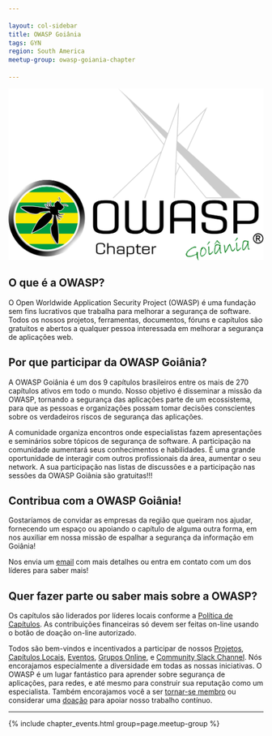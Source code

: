 ```yaml
---

layout: col-sidebar
title: OWASP Goiânia
tags: GYN
region: South America
meetup-group: owasp-goiania-chapter

---
```


![OWASP GYN](/assets/images/OWASP-GYN-OFFICIAL-LOGO.png)

## O que é a OWASP?
O Open Worldwide Application Security Project (OWASP) é uma fundação sem fins lucrativos que trabalha para melhorar a segurança de software. Todos os nossos projetos, ferramentas, documentos, fóruns e capítulos são gratuitos e abertos a qualquer pessoa interessada em melhorar a segurança de aplicações web. 


## Por que participar da OWASP Goiânia?
A OWASP Goiânia é um dos 9 capítulos brasileiros entre os mais de 270 capítulos ativos em todo o mundo. Nosso objetivo é disseminar a missão da OWASP, tornando a segurança das aplicações parte de um ecossistema, para que as pessoas e organizações possam tomar decisões conscientes sobre os verdadeiros riscos de segurança das aplicações.

A comunidade organiza encontros onde especialistas fazem apresentações e seminários sobre tópicos de segurança de software.
A participação na comunidade aumentará seus conhecimentos e habilidades.
É uma grande oportunidade de interagir com outros profissionais da área, aumentar o seu network.
A sua participação nas listas de discussões e a participação nas sessões da OWASP Goiânia são gratuitas!!!


## Contribua com a OWASP Goiânia!
Gostaríamos de convidar as empresas da região que queiram nos ajudar, fornecendo um espaço ou apoiando o capítulo de alguma outra forma, em nos auxiliar em nossa missão de espalhar a segurança da informação em Goiânia!

Nos envia um [email](mailto:goiania-leaders@owasp.org) com mais detalhes ou entra em contato com um dos líderes para saber mais!


## Quer fazer parte ou saber mais sobre a OWASP?
Os capítulos são liderados por líderes locais conforme a [Política de Capítulos](/www-policy/operational/chapters). As contribuições financeiras só devem ser feitas on-line usando o botão de doação on-line autorizado. 

Todos são bem-vindos e incentivados a participar de nossos [Projetos](/projects/), [Capítulos Locais](/chapters/), [Eventos](/events/), [Grupos Online](https://groups.google.com/a/owasp.com/), e [Community Slack Channel](https://owasp.slack.com/). Nós encorajamos especialmente a diversidade em todas as nossas iniciativas. O OWASP é um lugar fantástico para aprender sobre segurança de aplicações, para redes, e até mesmo para construir sua reputação como um especialista. Também encorajamos você a ser [tornar-se membro](/membership/) ou considerar uma [doação](/donate/) para apoiar nosso trabalho contínuo.

<!--Next Meeting/Event -->
---------------------
{% include chapter_events.html group=page.meetup-group %}

